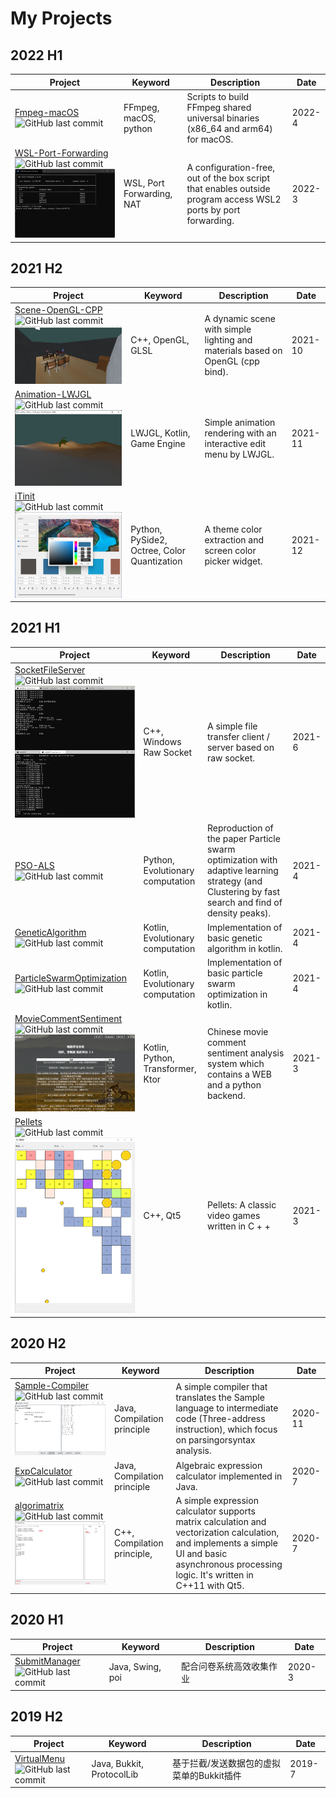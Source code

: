# My Projects

## 2022 H1

| Project                                                      | Keyword                   | Description                                                  | Date   |
| ------------------------------------------------------------ | ------------------------- | ------------------------------------------------------------ | ------ |
| [Fmpeg-macOS](https://github.com/ColorsWind/FFmpeg-macOS)<br/>![GitHub last commit](https://img.shields.io/github/last-commit/ColorsWind/FFmpeg-macOS?color=orange) | FFmpeg, macOS, python     | Scripts to build FFmpeg shared universal binaries (x86_64 and arm64) for macOS. | 2022-4 |
| [WSL-Port-Forwarding](https://github.com/ColorsWind/WSL-Port-Forwarding)<br>![GitHub last commit](https://img.shields.io/github/last-commit/ColorsWind/WSL-Port-Forwarding?color=orange)<br/>![](project.assets/WSL-Port-Forwarding.png) | WSL, Port Forwarding, NAT | A configuration-free, out of the box script that enables outside program access WSL2 ports by port forwarding. | 2022-3 |

## 2021 H2

| Project                                                      | Keyword                                     | Description                                                  | Date    |
| ------------------------------------------------------------ | ------------------------------------------- | ------------------------------------------------------------ | ------- |
| [Scene-OpenGL-CPP](https://github.com/ColorsWind/Scene-OpenGL-CPP)<br/>![GitHub last commit](https://img.shields.io/github/last-commit/ColorsWind/Scene-OpenGL-CPP?color=brightgreen)<br/>![scene-screenshot](project.assets/Scene-OpenGL-CPP.png) | C++, OpenGL, GLSL                           | A dynamic scene with simple lighting and materials based on OpenGL (cpp bind). | 2021-10 |
| [Animation-LWJGL](https://github.com/ColorsWind/Animation-LWJGL)<br>![GitHub last commit](https://img.shields.io/github/last-commit/ColorsWind/Scene-OpenGL-CPP?color=brightgreen)<br/>![](project.assets/Animation-LWJGL.png) | LWJGL, Kotlin, Game Engine                  | Simple animation rendering with an interactive edit menu by LWJGL. | 2021-11 |
| [iTinit](https://github.com/ColorsWind/iTint)<br/>![GitHub last commit](https://img.shields.io/github/last-commit/ColorsWind/iTint?color=green)<br/>![](project.assets\ITint.png) | Python, PySide2, Octree, Color Quantization | A theme color extraction and screen color picker widget.     | 2021-12 |

## 2021 H1

| Project                                                      | Keyword                           | Description                                                  | Date   |
| ------------------------------------------------------------ | --------------------------------- | ------------------------------------------------------------ | ------ |
| [SocketFileServer](https://github.com/ColorsWind/SocketFileServer)<br/>![GitHub last commit](https://img.shields.io/github/last-commit/ColorsWind/SocketFileServer?color=ff69b4)<br/>![](project.assets\SocketFileServer.png) | C++, Windows Raw Socket           | A simple file transfer client / server based on raw socket.  | 2021-6 |
| [PSO-ALS](https://github.com/ColorsWind/PSO-ALS)<br>![GitHub last commit](https://img.shields.io/github/last-commit/ColorsWind/PSO-ALS?color=blue) | Python,  Evolutionary computation | Reproduction of the paper Particle swarm optimization with adaptive  learning strategy (and Clustering by fast search and find of density  peaks). | 2021-4 |
| [GeneticAlgorithm](https://github.com/ColorsWind/GeneticAlgorithm)<br/>![GitHub last commit](https://img.shields.io/github/last-commit/ColorsWind/GeneticAlgorithm?color=9cf) | Kotlin,  Evolutionary computation | Implementation of basic genetic algorithm in kotlin.         | 2021-4 |
| [ParticleSwarmOptimization](https://github.com/ColorsWind/ParticleSwarmOptimization)<br/>![GitHub last commit](https://img.shields.io/github/last-commit/ColorsWind/ParticleSwarmOptimization?color=9cf) | Kotlin,  Evolutionary computation | Implementation of basic particle swarm optimization in kotlin. | 2021-4 |
| [MovieCommentSentiment](https://github.com/ColorsWind/MovieCommentSentiment)<br/>![GitHub last commit](https://img.shields.io/github/last-commit/ColorsWind/MovieCommentSentiment?color=orange)<br/>![](project.assets/MovieCommentSentiment.png) | Kotlin, Python, Transformer, Ktor | Chinese movie comment sentiment analysis system which contains a WEB and a python backend. | 2021-3 |
| [Pellets](https://github.com/ColorsWind/Pellets)<br/>![GitHub last commit](https://img.shields.io/github/last-commit/ColorsWind/Pellets?color=ff69b4)<br/>![](project.assets/Pellets.png) | C++, Qt5                          | Pellets: A classic video games written in C + +              | 2021-3 |

## 2020 H2

| Project                                                      | Keyword                     | Description                                                  | Date    |
| ------------------------------------------------------------ | --------------------------- | ------------------------------------------------------------ | ------- |
| [Sample-Compiler](https://github.com/ColorsWind/Sample-Compiler)<br>![GitHub last commit](https://img.shields.io/github/last-commit/ColorsWind/Sample-Compiler?color=yellow)<br/>![](project.assets/Sample-Compiler.png) | Java, Compilation principle | A simple compiler that translates the Sample language to intermediate  code (Three-address instruction), which focus on parsingorsyntax  analysis. | 2020-11 |
| [ExpCalculator](https://github.com/ColorsWind/ExpCalculator)<br/>![GitHub last commit](https://img.shields.io/github/last-commit/ColorsWind/ExpCalculator?color=yellow) | Java, Compilation principle | Algebraic expression calculator implemented in Java.         | 2020-7  |
| [algorimatrix](https://github.com/ColorsWind/algorimatrix)<br/>![GitHub last commit](https://img.shields.io/github/last-commit/ColorsWind/algorimatrix?color=ff69b4)<br/>![](project.assets/algorimatrix.png) | C++, Compilation principle, | A simple expression calculator supports matrix calculation and vectorization calculation, and implements a simple UI and basic asynchronous processing logic. It's written in C++11 with Qt5. | 2020-7  |

## 2020 H1

| Project                                                      | Keyword          | Description              | Date   |
| ------------------------------------------------------------ | ---------------- | ------------------------ | ------ |
| [SubmitManager](https://github.com/ColorsWind/SubmitManager)<br/>![GitHub last commit](https://img.shields.io/github/last-commit/ColorsWind/SubmitManager?color=yellow) | Java, Swing, poi | 配合问卷系统高效收集作业 | 2020-3 |

## 2019 H2

| Project                                                      | Keyword                   | Description                               | Date   |
| ------------------------------------------------------------ | ------------------------- | ----------------------------------------- | ------ |
| [VirtualMenu](https://github.com/ColorsWind/VirtualMenu)<br/>![GitHub last commit](https://img.shields.io/github/last-commit/ColorsWind/VirtualMenu?color=yellow) | Java, Bukkit, ProtocolLib | 基于拦截/发送数据包的虚拟菜单的Bukkit插件 | 2019-7 |

